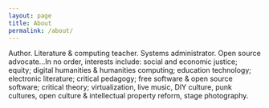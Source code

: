 ```yaml
---
layout: page
title: About
permalink: /about/
---
```


Author. Literature & computing teacher. Systems administrator. Open source advocate...In no order, interests include: social and economic justice; equity; digital humanities & humanities computing; education technology; electronic literature; critical pedagogy; free software & open source software; critical theory; virtualization, live music, DIY culture, punk cultures, open culture & intellectual property reform, stage photography.

